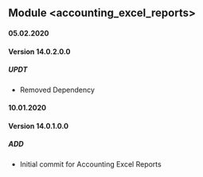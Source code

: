 ## Module <accounting_excel_reports>

#### 05.02.2020
#### Version 14.0.2.0.0
##### UPDT
- Removed Dependency

#### 10.01.2020
#### Version 14.0.1.0.0
##### ADD
- Initial commit for Accounting Excel Reports
